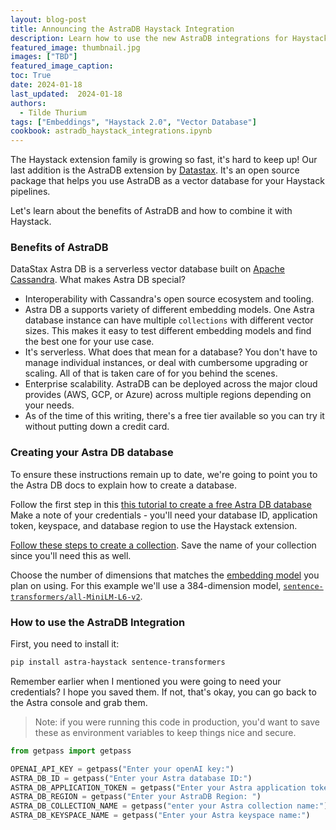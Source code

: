 ```yaml
---
layout: blog-post
title: Announcing the AstraDB Haystack Integration
description: Learn how to use the new AstraDB integrations for Haystack 2.0 in your RAG pipelines.
featured_image: thumbnail.jpg
images: ["TBD"]
featured_image_caption: 
toc: True
date: 2024-01-18
last_updated:  2024-01-18
authors:
  - Tilde Thurium
tags: ["Embeddings", "Haystack 2.0", "Vector Database"]
cookbook: astradb_haystack_integrations.ipynb
---	
```

The Haystack extension family is growing so fast, it's hard to keep up! Our last addition is the AstraDB extension by [Datastax](https://datastax.com/). It's an open source package that helps you use AstraDB as a vector database for your Haystack pipelines.

Let's learn about the benefits of AstraDB and how to combine it with Haystack.

### Benefits of AstraDB

DataStax Astra DB is a serverless vector database built on [Apache Cassandra](https://cassandra.apache.org/_/index.html). What makes Astra DB special?

- Interoperability with Cassandra's open source ecosystem and tooling. 
- Astra DB a supports variety of different embedding models. One Astra database instance can have multiple `collections` with different vector sizes. This makes it easy to test different embedding models and find the best one for your use case.
- It's serverless. What does that mean for a database? You don't have to manage individual instances, or deal with cumbersome upgrading or scaling. All of that is taken care of for you behind the scenes.
- Enterprise scalability. AstraDB can be deployed across the major cloud provides (AWS, GCP, or Azure) across multiple regions depending on your needs.
- As of the time of this writing, there's a free tier available so you can try it without putting down a credit card.

### Creating your Astra DB database
To ensure these instructions remain up to date, we're going to point you to the Astra DB docs to explain how to create a database.

Follow the first step in this [this tutorial to create a free Astra DB database](https://docs.datastax.com/en/astra-serverless/docs/manage/db/manage-create.html) Make a note of your credentials - you'll need your database ID, application token, keyspace, and database region to use the Haystack extension.

[Follow these steps to create a collection](https://docs.datastax.com/en/astra/astra-db-vector/databases/manage-collections.html). Save the name of your collection since you'll need this as well. 

Choose the number of dimensions that matches the [embedding model](https://haystack.deepset.ai/blog/what-is-text-vectorization-in-nlp) you plan on using. For this example we'll use a 384-dimension model, [`sentence-transformers/all-MiniLM-L6-v2`](https://huggingface.co/sentence-transformers/all-MiniLM-L6-v2).

### How to use the AstraDB Integration

First, you need to install it:

```bash
pip install astra-haystack sentence-transformers
```

Remember earlier when I mentioned you were going to need your credentials? I hope you saved them. If not, that's okay, you can go back to the Astra console and grab them.

> Note: if you were running this code in production, you'd want to save these as environment variables to keep things nice and secure.

```python
from getpass import getpass

OPENAI_API_KEY = getpass("Enter your openAI key:")
ASTRA_DB_ID = getpass("Enter your Astra database ID:")
ASTRA_DB_APPLICATION_TOKEN = getpass("Enter your Astra application token (e.g.AstraCS:xxx ):")
ASTRA_DB_REGION = getpass("Enter your AstraDB Region: ")
ASTRA_DB_COLLECTION_NAME = getpass("enter your Astra collection name:")
ASTRA_DB_KEYSPACE_NAME = getpass("Enter your Astra keyspace name:")
```

